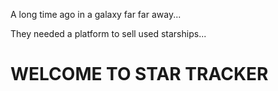 A long time ago in a galaxy far far away...

They needed a platform to sell used starships...

# WELCOME TO STAR TRACKER